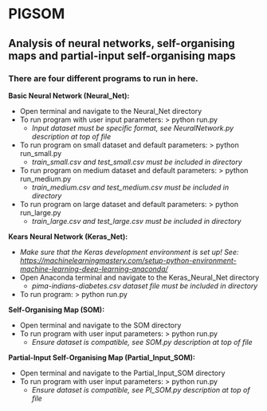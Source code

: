 # PIGSOM

## Analysis of neural networks, self-organising maps and partial-input self-organising maps

### There are four different programs to run in here.

**Basic Neural Network (Neural_Net):**
- Open terminal and navigate to the Neural_Net directory
- To run program with user input parameters: > python run.py
  - _Input dataset must be specific format, see NeuralNetwork.py description at top of file_
- To run program on small dataset and default parameters: > python run_small.py
  - _train_small.csv and test_small.csv must be included in directory_
- To run program on medium dataset and default parameters: > python run_medium.py
  - _train_medium.csv and test_medium.csv must be included in directory_
- To run program on large dataset and default parameters: > python run_large.py
  - _train_large.csv and test_large.csv must be included in directory_

**Kears Neural Network (Keras_Net):**
- _Make sure that the Keras development environment is set up! See: https://machinelearningmastery.com/setup-python-environment-machine-learning-deep-learning-anaconda/_
- Open Anaconda terminal and navigate to the Keras_Neural_Net directory
  - _pima-indians-diabetes.csv dataset file must be included in directory_
- To run program: > python run.py

**Self-Organising Map (SOM):**
- Open terminal and navigate to the SOM directory
- To run program with user input parameters: > python run.py
  - _Ensure dataset is compatible, see SOM.py description at top of file_

**Partial-Input Self-Organising Map (Partial_Input_SOM):**
- Open terminal and navigate to the Partial_Input_SOM directory
- To run program with user input parameters: > python run.py
  - _Ensure dataset is compatible, see PI_SOM.py description at top of file_
